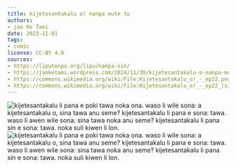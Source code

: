 ```yaml
---
title: kijetesantakalu o! nanpa mute tu
authors:
- jan Ke Tami
date: 2023-11-01
tags:
- comic
license: CC-BY 4.0
sources:
- https://liputenpo.org/lipu/nanpa-sin/
- https://janketami.wordpress.com/2024/11/30/kijetesantakalu-o-nanpa-mute-wan/
- https://commons.wikimedia.org/wiki/File:Kijetesantakalu_o!_-_ep22.png
- https://commons.wikimedia.org/wiki/File:Kijetesantakalu_o!_-_ep22_(sitelen_pona).png
---
```


![kijetesantakalu li pana e poki tawa noka ona. waso li wile sona: a kijetesantakalu o, sina tawa anu seme? kijetesantakalu li pana e sona: tawa. waso li awen wile sona: sina tawa noka anu seme? kijetesantakalu li pana sin e sona: tawa. noka suli kiwen li lon.](https://upload.wikimedia.org/wikipedia/commons/a/a2/Kijetesantakalu_o%21_-_ep22.png)
![kijetesantakalu li pana e poki tawa noka ona. waso li wile sona: a kijetesantakalu o, sina tawa anu seme? kijetesantakalu li pana e sona: tawa. waso li awen wile sona: sina tawa noka anu seme? kijetesantakalu li pana sin e sona: tawa. noka suli kiwen li lon.](https://upload.wikimedia.org/wikipedia/commons/9/9b/Kijetesantakalu_o%21_-_ep22_%28sitelen_pona%29.png)